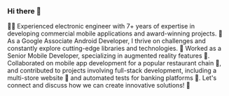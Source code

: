 ### Hi there 👋

👨‍💻 Experienced electronic engineer with 7+ years of expertise in developing commercial mobile applications and award-winning projects. 💪 As a Google Associate Android Developer, I thrive on challenges and constantly explore cutting-edge libraries and technologies. 🚀 Worked as a Senior Mobile Developer, specializing in augmented reality features 🌟. Collaborated on mobile app development for a popular restaurant chain 🌮, and contributed to projects involving full-stack development, including a multi-store website 🛒 and automated tests for banking platforms 🚀. Let's connect and discuss how we can create innovative solutions! 🚀
